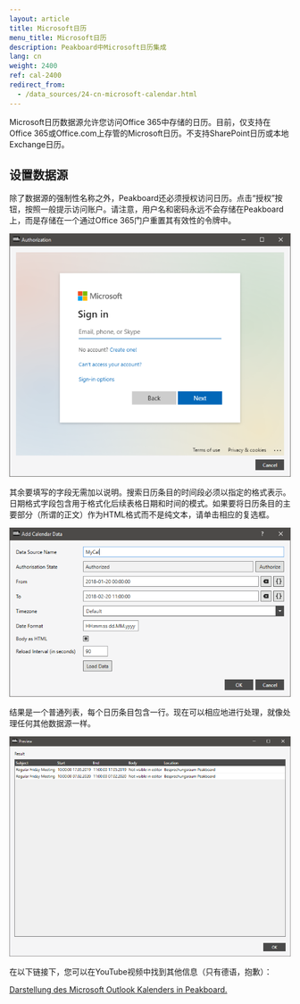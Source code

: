 ```yaml
---
layout: article
title: Microsoft日历
menu_title: Microsoft日历
description: Peakboard中Microsoft日历集成
lang: cn
weight: 2400
ref: cal-2400
redirect_from:
  - /data_sources/24-cn-microsoft-calendar.html
---
```

Microsoft日历数据源允许您访问Office 365中存储的日历。目前，仅支持在Office 365或Office.com上存管的Microsoft日历。不支持SharePoint日历或本地Exchange日历。

## 设置数据源

除了数据源的强制性名称之外，Peakboard还必须授权访问日历。点击“授权”按钮，按照一般提示访问账户。请注意，用户名和密码永远不会存储在Peakboard上，而是存储在一个通过Office 365门户重置其有效性的令牌中。

![image_1](/assets/images/data-sources/mscal/calendar-authorize.png)

其余要填写的字段无需加以说明。搜索日历条目的时间段必须以指定的格式表示。日期格式字段包含用于格式化后续表格日期和时间的模式。如果要将日历条目的主要部分（所谓的正文）作为HTML格式而不是纯文本，请单击相应的复选框。


![image_1](/assets/images/data-sources/mscal/calendar-maindialog.png)

结果是一个普通列表，每个日历条目包含一行。现在可以相应地进行处理，就像处理任何其他数据源一样。

![image_1](/assets/images/data-sources/mscal/calendar-entries.png)

在以下链接下，您可以在YouTube视频中找到其他信息（只有德语，抱歉）：

[Darstellung des Microsoft Outlook Kalenders in Peakboard.](https://www.youtube.com/watch?v=0LsEXH9-r7s)


